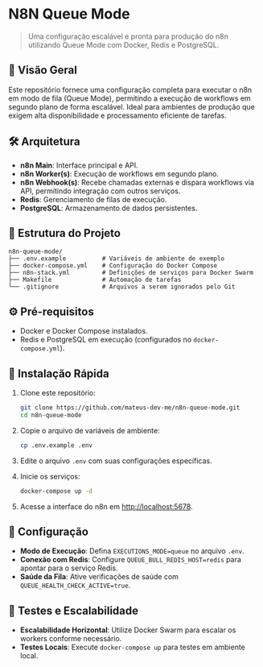 # N8N Queue Mode

> Uma configuração escalável e pronta para produção do n8n utilizando Queue Mode com Docker, Redis e PostgreSQL.

## 🚀 Visão Geral

Este repositório fornece uma configuração completa para executar o n8n em modo de fila (Queue Mode), permitindo a execução de workflows em segundo plano de forma escalável. Ideal para ambientes de produção que exigem alta disponibilidade e processamento eficiente de tarefas.

## 🛠️ Arquitetura

* **n8n Main**: Interface principal e API.
* **n8n Worker(s)**: Execução de workflows em segundo plano.
* **n8n Webhook(s)**: Recebe chamadas externas e dispara workflows via API, permitindo integração com outros serviços.
* **Redis**: Gerenciamento de filas de execução.
* **PostgreSQL**: Armazenamento de dados persistentes.

## 📁 Estrutura do Projeto

```plaintext
n8n-queue-mode/
├── .env.example          # Variáveis de ambiente de exemplo
├── docker-compose.yml    # Configuração do Docker Compose
├── n8n-stack.yml         # Definições de serviços para Docker Swarm
├── Makefile              # Automação de tarefas
└── .gitignore            # Arquivos a serem ignorados pelo Git
```

## ⚙️ Pré-requisitos

* Docker e Docker Compose instalados.
* Redis e PostgreSQL em execução (configurados no `docker-compose.yml`).

## 🚀 Instalação Rápida

1. Clone este repositório:

   ```bash
   git clone https://github.com/mateus-dev-me/n8n-queue-mode.git
   cd n8n-queue-mode
   ```

2. Copie o arquivo de variáveis de ambiente:

   ```bash
   cp .env.example .env
   ```

3. Edite o arquivo `.env` com suas configurações específicas.

4. Inicie os serviços:

   ```bash
   docker-compose up -d
   ```

5. Acesse a interface do n8n em [http://localhost:5678](http://localhost:5678).

## 🔧 Configuração

* **Modo de Execução**: Defina `EXECUTIONS_MODE=queue` no arquivo `.env`.
* **Conexão com Redis**: Configure `QUEUE_BULL_REDIS_HOST=redis` para apontar para o serviço Redis.
* **Saúde da Fila**: Ative verificações de saúde com `QUEUE_HEALTH_CHECK_ACTIVE=true`.

## 🧪 Testes e Escalabilidade

* **Escalabilidade Horizontal**: Utilize Docker Swarm para escalar os workers conforme necessário.
* **Testes Locais**: Execute `docker-compose up` para testes em ambiente local.
